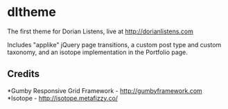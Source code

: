 dltheme
=======

The first theme for Dorian Listens, live at http://dorianlistens.com

Includes "applike" jQuery page transitions, a custom post type and custom taxonomy, and an isotope implementation in the Portfolio page. 

Credits
---
*Gumby Responsive Grid Framework - http://gumbyframework.com
*Isotope - http://isotope.metafizzy.co/

